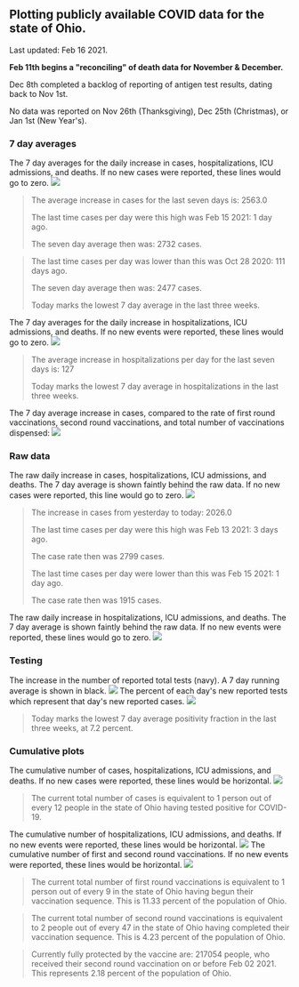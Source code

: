 ## Plotting publicly available COVID data for the state of Ohio. 

Last updated: Feb 16 2021. 

**Feb 11th begins a "reconciling" of death data for November & December.**

Dec 8th completed a backlog of reporting of antigen test results, dating back to Nov 1st.

No data was reported on Nov 26th (Thanksgiving), Dec 25th (Christmas), or Jan 1st (New Year's).
### 7 day averages
The 7 day averages for the daily increase in cases, hospitalizations, ICU admissions, and deaths. If no new cases were reported, these lines would go to zero.
![](7dayaverage_cases.png)

>The average increase in cases for the last seven days is: 2563.0
>
>The last time cases per day were this high was Feb 15 2021: 1 day ago.
>
>The seven day average then was: 2732 cases.

>
>The last time cases per day was lower than this was Oct 28 2020: 111 days ago.
>
>The seven day average then was: 2477 cases.
>
>Today marks the lowest 7 day average in the last three weeks.

The 7 day averages for the daily increase in hospitalizations, ICU admissions, and deaths. If no new events were reported, these lines would go to zero.
![](7dayaverage_hospital.png)

>The average increase in hospitalizations per day for the last seven days is: 127
>
>Today marks the lowest 7 day average in hospitalizations in the last three weeks.

The 7 day average increase in cases, compared to the rate of first round vaccinations, second round vaccinations, and total number of vaccinations dispensed:
![](DailyVaccinationsCases.png)

### Raw data
The raw daily increase in cases, hospitalizations, ICU admissions, and deaths. The 7 day average is shown faintly behind the raw data. If no new cases were reported, this line would go to zero.
![](DailyCases.png)

>The increase in cases from yesterday to today: 2026.0 
>
>The last time cases per day were this high was Feb 13 2021: 3 days ago. 
>
>The case rate then was 2799 cases.
>
>The last time cases per day were lower than this was Feb 15 2021: 1 day ago. 
>
>The case rate then was 1915 cases.

The raw daily increase in hospitalizations, ICU admissions, and deaths. The 7 day average is shown faintly behind the raw data. If no new events were reported, these lines would go to zero.
![](DailyHospitalizations.png)

### Testing

The increase in the number of reported total tests (navy). A 7 day running average is shown in black.
![](DailyTests.png)
The percent of each day's new reported tests which represent that day's new reported cases.
![](percentpositive_tests.png)

>Today marks the lowest 7 day average positivity fraction in the last three weeks, at 7.2 percent.

### Cumulative plots
The cumulative number of cases, hospitalizations, ICU admissions, and deaths. If no new cases were reported, these lines would be horizontal.
![](Cases.png)

>The current total number of cases is equivalent to 1 person out of every 12 people in the state of Ohio having tested positive for COVID-19.

The cumulative number of hospitalizations, ICU admissions, and deaths. If no new events were reported, these lines would be horizontal.
![](Hospitalizations.png)
The cumulative number of first and second round vaccinations. If no new events were reported, these lines would be horizontal.
![](Vaccinations.png)

>The current total number of first round vaccinations is equivalent to 1 person out of every 9 in the state of Ohio having begun their vaccination sequence.
>This is 11.33 percent of the population of Ohio.

>The current total number of second round vaccinations is equivalent to 2 people out of every 47 in the state of Ohio having completed their vaccination sequence.
>This is 4.23 percent of the population of Ohio.

>Currently fully protected by the vaccine are: 217054 people, who received their second round vaccination on or before Feb 02 2021.
>This represents 2.18 percent of the population of Ohio.

